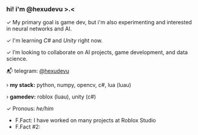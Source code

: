 ### hi! i'm @hexudevu >.<

✓ My primary goal is game dev, but i'm also experimenting and interested in neural networks and AI.

✓ I'm learning *C#* and *Unity* right now.

✓ I’m looking to collaborate on AI projects, game development, and data science.

📬 telegram: [@hexudevu](https://t.me/hexudevu) 

› **my stack:** python, numpy, opencv, c#, lua (luau)  

› **gamedev:** roblox (luau), unity (c#)  

✓ Pronous: *he/him*

* F.Fact: I have worked on many projects at Roblox Studio
* F.Fact #2:

<!---

08.03.2025 (14:04)

--->
